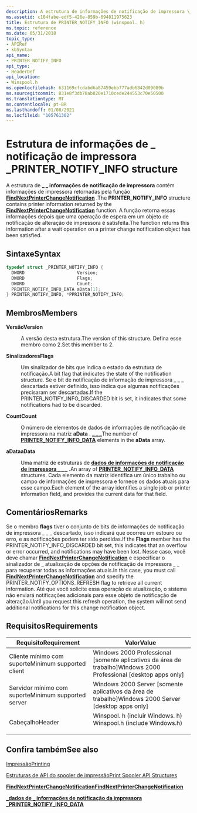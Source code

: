 ```yaml
---
description: A estrutura de informações de notificação de impressora \_ \_ contém informações de impressora retornadas pela função FindNextPrinterChangeNotification. A função retorna essas informações depois que uma operação de espera em um objeto de notificação de alteração de impressora é satisfeita.
ms.assetid: c104fabe-edf5-426e-859b-694811975623
title: Estrutura de PRINTER_NOTIFY_INFO (winspool. h)
ms.topic: reference
ms.date: 05/31/2018
topic_type:
- APIRef
- kbSyntax
api_name:
- PRINTER_NOTIFY_INFO
api_type:
- HeaderDef
api_location:
- Winspool.h
ms.openlocfilehash: 631169cfcdabd6a87459ebb777adb6842d09089b
ms.sourcegitcommit: 831e8f3db78ab820e1710cede244553c70e50500
ms.translationtype: MT
ms.contentlocale: pt-BR
ms.lasthandoff: 01/08/2021
ms.locfileid: "105761302"
---
```

# <a name="printer_notify_info-structure"></a><span data-ttu-id="c78c6-104">Estrutura de informações de \_ notificação de impressora \_</span><span class="sxs-lookup"><span data-stu-id="c78c6-104">PRINTER\_NOTIFY\_INFO structure</span></span>

<span data-ttu-id="c78c6-105">A estrutura de **\_ \_ informações de notificação de impressora** contém informações de impressora retornadas pela função [**FindNextPrinterChangeNotification**](findnextprinterchangenotification.md) .</span><span class="sxs-lookup"><span data-stu-id="c78c6-105">The **PRINTER\_NOTIFY\_INFO** structure contains printer information returned by the [**FindNextPrinterChangeNotification**](findnextprinterchangenotification.md) function.</span></span> <span data-ttu-id="c78c6-106">A função retorna essas informações depois que uma operação de espera em um objeto de notificação de alteração de impressora é satisfeita.</span><span class="sxs-lookup"><span data-stu-id="c78c6-106">The function returns this information after a wait operation on a printer change notification object has been satisfied.</span></span>

## <a name="syntax"></a><span data-ttu-id="c78c6-107">Sintaxe</span><span class="sxs-lookup"><span data-stu-id="c78c6-107">Syntax</span></span>


```C++
typedef struct _PRINTER_NOTIFY_INFO {
  DWORD                    Version;
  DWORD                    Flags;
  DWORD                    Count;
  PRINTER_NOTIFY_INFO_DATA aData[1];
} PRINTER_NOTIFY_INFO, *PPRINTER_NOTIFY_INFO;
```



## <a name="members"></a><span data-ttu-id="c78c6-108">Membros</span><span class="sxs-lookup"><span data-stu-id="c78c6-108">Members</span></span>

<dl> <dt>

<span data-ttu-id="c78c6-109">**Versão**</span><span class="sxs-lookup"><span data-stu-id="c78c6-109">**Version**</span></span>
</dt> <dd>

<span data-ttu-id="c78c6-110">A versão desta estrutura.</span><span class="sxs-lookup"><span data-stu-id="c78c6-110">The version of this structure.</span></span> <span data-ttu-id="c78c6-111">Defina esse membro como 2.</span><span class="sxs-lookup"><span data-stu-id="c78c6-111">Set this member to 2.</span></span>

</dd> <dt>

<span data-ttu-id="c78c6-112">**Sinalizadores**</span><span class="sxs-lookup"><span data-stu-id="c78c6-112">**Flags**</span></span>
</dt> <dd>

<span data-ttu-id="c78c6-113">Um sinalizador de bits que indica o estado da estrutura de notificação.</span><span class="sxs-lookup"><span data-stu-id="c78c6-113">A bit flag that indicates the state of the notification structure.</span></span> <span data-ttu-id="c78c6-114">Se o bit de notificação de informação de impressora \_ \_ \_ descartada estiver definido, isso indica que algumas notificações precisaram ser descartadas.</span><span class="sxs-lookup"><span data-stu-id="c78c6-114">If the PRINTER\_NOTIFY\_INFO\_DISCARDED bit is set, it indicates that some notifications had to be discarded.</span></span>

</dd> <dt>

<span data-ttu-id="c78c6-115">**Count**</span><span class="sxs-lookup"><span data-stu-id="c78c6-115">**Count**</span></span>
</dt> <dd>

<span data-ttu-id="c78c6-116">O número de elementos de dados de informações de notificação de impressora na matriz **aData** . [**\_ \_ \_**](printer-notify-info-data.md)</span><span class="sxs-lookup"><span data-stu-id="c78c6-116">The number of [**PRINTER\_NOTIFY\_INFO\_DATA**](printer-notify-info-data.md) elements in the **aData** array.</span></span>

</dd> <dt>

<span data-ttu-id="c78c6-117">**aData**</span><span class="sxs-lookup"><span data-stu-id="c78c6-117">**aData**</span></span>
</dt> <dd>

<span data-ttu-id="c78c6-118">Uma matriz de estruturas de [**dados de informações de notificação de impressora \_ \_ \_**](printer-notify-info-data.md) .</span><span class="sxs-lookup"><span data-stu-id="c78c6-118">An array of [**PRINTER\_NOTIFY\_INFO\_DATA**](printer-notify-info-data.md) structures.</span></span> <span data-ttu-id="c78c6-119">Cada elemento da matriz identifica um único trabalho ou campo de informações de impressora e fornece os dados atuais para esse campo.</span><span class="sxs-lookup"><span data-stu-id="c78c6-119">Each element of the array identifies a single job or printer information field, and provides the current data for that field.</span></span>

</dd> </dl>

## <a name="remarks"></a><span data-ttu-id="c78c6-120">Comentários</span><span class="sxs-lookup"><span data-stu-id="c78c6-120">Remarks</span></span>

<span data-ttu-id="c78c6-121">Se o membro **flags** tiver o conjunto de bits de informações de notificação de impressora \_ \_ \_ descartado, isso indicará que ocorreu um estouro ou erro, e as notificações podem ter sido perdidas.</span><span class="sxs-lookup"><span data-stu-id="c78c6-121">If the **Flags** member has the PRINTER\_NOTIFY\_INFO\_DISCARDED bit set, this indicates that an overflow or error occurred, and notifications may have been lost.</span></span> <span data-ttu-id="c78c6-122">Nesse caso, você deve chamar [**FindNextPrinterChangeNotification**](findnextprinterchangenotification.md) e especificar o sinalizador de \_ atualização de opções de notificação de impressora \_ \_ para recuperar todas as informações atuais.</span><span class="sxs-lookup"><span data-stu-id="c78c6-122">In this case, you must call [**FindNextPrinterChangeNotification**](findnextprinterchangenotification.md) and specify the PRINTER\_NOTIFY\_OPTIONS\_REFRESH flag to retrieve all current information.</span></span> <span data-ttu-id="c78c6-123">Até que você solicite essa operação de atualização, o sistema não enviará notificações adicionais para esse objeto de notificação de alteração.</span><span class="sxs-lookup"><span data-stu-id="c78c6-123">Until you request this refresh operation, the system will not send additional notifications for this change notification object.</span></span>

## <a name="requirements"></a><span data-ttu-id="c78c6-124">Requisitos</span><span class="sxs-lookup"><span data-stu-id="c78c6-124">Requirements</span></span>



| <span data-ttu-id="c78c6-125">Requisito</span><span class="sxs-lookup"><span data-stu-id="c78c6-125">Requirement</span></span> | <span data-ttu-id="c78c6-126">Valor</span><span class="sxs-lookup"><span data-stu-id="c78c6-126">Value</span></span> |
|-------------------------------------|-----------------------------------------------------------------------------------------------------------|
| <span data-ttu-id="c78c6-127">Cliente mínimo com suporte</span><span class="sxs-lookup"><span data-stu-id="c78c6-127">Minimum supported client</span></span><br/> | <span data-ttu-id="c78c6-128">Windows 2000 Professional \[somente aplicativos da área de trabalho\]</span><span class="sxs-lookup"><span data-stu-id="c78c6-128">Windows 2000 Professional \[desktop apps only\]</span></span><br/>                                                |
| <span data-ttu-id="c78c6-129">Servidor mínimo com suporte</span><span class="sxs-lookup"><span data-stu-id="c78c6-129">Minimum supported server</span></span><br/> | <span data-ttu-id="c78c6-130">Windows 2000 Server \[somente aplicativos da área de trabalho\]</span><span class="sxs-lookup"><span data-stu-id="c78c6-130">Windows 2000 Server \[desktop apps only\]</span></span><br/>                                                      |
| <span data-ttu-id="c78c6-131">Cabeçalho</span><span class="sxs-lookup"><span data-stu-id="c78c6-131">Header</span></span><br/>                   | <dl> <span data-ttu-id="c78c6-132"><dt>Winspool. h (incluir Windows. h)</dt></span><span class="sxs-lookup"><span data-stu-id="c78c6-132"><dt>Winspool.h (include Windows.h)</dt></span></span> </dl> |



## <a name="see-also"></a><span data-ttu-id="c78c6-133">Confira também</span><span class="sxs-lookup"><span data-stu-id="c78c6-133">See also</span></span>

<dl> <dt>

[<span data-ttu-id="c78c6-134">Impressão</span><span class="sxs-lookup"><span data-stu-id="c78c6-134">Printing</span></span>](printdocs-printing.md)
</dt> <dt>

[<span data-ttu-id="c78c6-135">Estruturas de API do spooler de impressão</span><span class="sxs-lookup"><span data-stu-id="c78c6-135">Print Spooler API Structures</span></span>](printing-and-print-spooler-structures.md)
</dt> <dt>

[<span data-ttu-id="c78c6-136">**FindNextPrinterChangeNotification**</span><span class="sxs-lookup"><span data-stu-id="c78c6-136">**FindNextPrinterChangeNotification**</span></span>](findnextprinterchangenotification.md)
</dt> <dt>

[<span data-ttu-id="c78c6-137">**\_dados de \_ informações de notificação da impressora \_**</span><span class="sxs-lookup"><span data-stu-id="c78c6-137">**PRINTER\_NOTIFY\_INFO\_DATA**</span></span>](printer-notify-info-data.md)
</dt> </dl>

 

 




